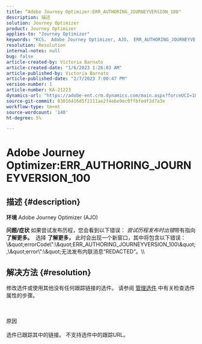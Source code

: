 ```yaml
---
title: “Adobe Journey Optimizer:ERR_AUTHORING_JOURNEYVERSION_100"
description: 描述
solution: Journey Optimizer
product: Journey Optimizer
applies-to: "Journey Optimizer"
keywords: "KCS， Adobe Journey Optimizer, AJO， ERR_AUTHORING_JOURNEYVERSION_100, publish journey"
resolution: Resolution
internal-notes: null
bug: false
article-created-by: Victoria Barnato
article-created-date: "1/6/2023 1:26:03 AM"
article-published-by: Victoria Barnato
article-published-date: "2/7/2023 7:00:47 PM"
version-number: 1
article-number: KA-21223
dynamics-url: "https://adobe-ent.crm.dynamics.com/main.aspx?forceUCI=1&pagetype=entityrecord&etn=knowledgearticle&id=e6469711-618d-ed11-81ac-6045bd006239"
source-git-commit: 83016416d5f2111ae2f4e6e9ec0ffbfedf2d7a3e
workflow-type: tm+mt
source-wordcount: '140'
ht-degree: 5%

---
```


# Adobe Journey Optimizer:ERR_AUTHORING_JOURNEYVERSION_100

## 描述 {#description}

<b>环境</b>
Adobe Journey Optimizer (AJO)


<b>问题/症状</b>
如果尝试发布历程，您会看到以下错误： *尝试历程发布时出错*&#x200B;带有指向 <b>了解更多。</b>  选择 <b>了解更多，</b> 此时会出现一个新窗口，其中将包含以下错误：\\\&quot;errorCode\\&quot;:\\\&quot;ERR_AUTHORING_JOURNEYVERSION_100\\\&quot;,\\\&quot;error\\&quot;:\\\&quot;无法发布内联消息“REDACTED”。\\\

## 解决方法 {#resolution}


修改选件或使用其他没有任何跟踪链接的选件。 请参阅 [管理选件](https://experienceleague.adobe.com/docs/journey-optimizer/using/offer-decisioning/managing-offers-in-the-offer-library/configure-offers/creating-personalized-offers.html?lang=en#offer-list) 中有关检查选件属性的步骤。


<br><br>原因<br><br>
选件已跟踪其中的链接。 不支持选件中的跟踪URL。
